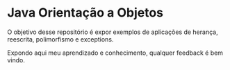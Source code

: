 # Java Orientação a Objetos

O objetivo desse repositório é expor exemplos de aplicações de herança, 
reescrita, polimorfismo e exceptions.

Expondo aqui meu aprendizado e conhecimento, qualquer feedback é bem vindo.
